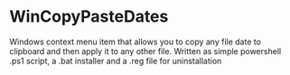 # WinCopyPasteDates
Windows context menu item that allows you to copy any file date to clipboard and then apply it to any other file.
Written as simple powershell .ps1 script, a .bat installer and a .reg file for uninstallation
